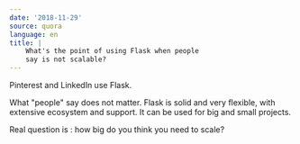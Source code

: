 ```yaml
---
date: '2018-11-29'
source: quora
language: en
title: |
    What's the point of using Flask when people
    say is not scalable?
---
```


Pinterest and LinkedIn use Flask.

What "people" say does not matter. Flask is solid and very flexible,
with extensive ecosystem and support. It can be used for big and small
projects.

Real question is : how big do you think you need to scale?
